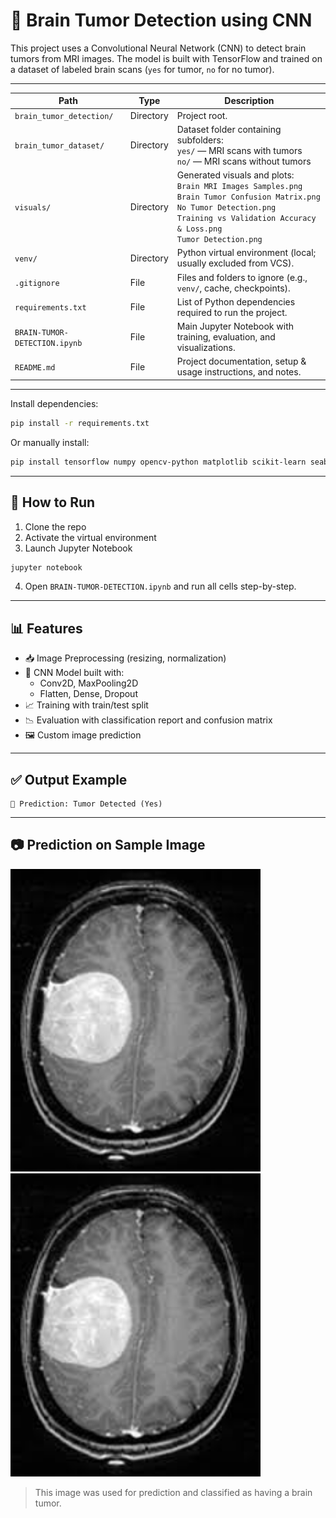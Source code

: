 # 🧠 Brain Tumor Detection using CNN

This project uses a Convolutional Neural Network (CNN) to detect brain tumors from MRI images. The model is built with TensorFlow and trained on a dataset of labeled brain scans (`yes` for tumor, `no` for no tumor).

---
| Path | Type | Description |
|------|------|-------------|
| `brain_tumor_detection/` | Directory | Project root. |
| `brain_tumor_dataset/` | Directory | Dataset folder containing subfolders:<br>`yes/` — MRI scans with tumors<br>`no/` — MRI scans without tumors |
| `visuals/` | Directory | Generated visuals and plots:<br>`Brain MRI Images Samples.png`<br>`Brain Tumor Confusion Matrix.png`<br>`No Tumor Detection.png`<br>`Training vs Validation Accuracy & Loss.png`<br>`Tumor Detection.png` |
| `venv/` | Directory | Python virtual environment (local; usually excluded from VCS). |
| `.gitignore` | File | Files and folders to ignore (e.g., `venv/`, cache, checkpoints). |
| `requirements.txt` | File | List of Python dependencies required to run the project. |
| `BRAIN-TUMOR-DETECTION.ipynb` | File | Main Jupyter Notebook with training, evaluation, and visualizations. |
| `README.md` | File | Project documentation, setup & usage instructions, and notes. |

---

Install dependencies:

```bash
pip install -r requirements.txt
```

Or manually install:

```bash
pip install tensorflow numpy opencv-python matplotlib scikit-learn seaborn
```

---

## 🚀 How to Run

1. Clone the repo  
2. Activate the virtual environment  
3. Launch Jupyter Notebook  

```bash
jupyter notebook
```

4. Open `BRAIN-TUMOR-DETECTION.ipynb` and run all cells step-by-step.

---

## 📊 Features

- 📥 Image Preprocessing (resizing, normalization)  
- 🧠 CNN Model built with:  
  - Conv2D, MaxPooling2D  
  - Flatten, Dense, Dropout  
- 📈 Training with train/test split  
- 📉 Evaluation with classification report and confusion matrix  
- 🖼️ Custom image prediction  


---

## ✅ Output Example

```
🧠 Prediction: Tumor Detected (Yes)
```

---

## 📷 Prediction on Sample Image

<img src="brain_tumor_dataset/yes/Y1.jpg" alt="Tumor Predicted Image" width="400"/>
<img src="brain_tumor_dataset/yes/Y1.jpg" alt="No Tumor Predicted Image" width="400"/>

> This image was used for prediction and classified as having a brain tumor.
